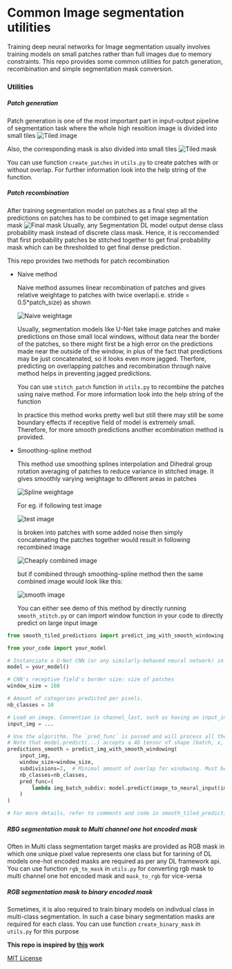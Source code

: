 # Common Image segmentation utilities

Training deep neural networks for Image segmentation usually involves training models on small patches rather than full images due to memory constraints. This repo provides some common utilities for patch generation, recombination and simple segmentation mask conversion.

### Utilities

##### Patch generation

Patch generation is one of the most important part in input-output pipeline of segmentation task where the whole high resoltion image is divided into small tiles  ![Tiled image](Images/small_tiles.png)

Also, the corresponding mask is also divided into small tiles  ![Tiled mask](Images/small_tiles_output.png)

You can use function `create_patches` in `utils.py` to create patches with or without overlap. For further information look into the help string of the function.

##### Patch recombination

After training segmentation model on patches as a final step all the predictions on patches has to be combined to get image segmentation mask ![Final mask](Images/final_output.png)
Usually, any Segmentation DL model output dense class probability mask instead of discrete class mask. Hence, it is reccomended that first probability patches be stitched together to get final probability mask which can be thresholded to get final dense prediction.

This repo provides two methods for patch recombination

* Naive method
   
   Naive method assumes linear recombination of patches and gives relative weightage to patches with twice overlap(i.e. stride = 0.5*patch_size) as shown
   
   ![Naive weightage](Images/patch_heatmap_without_smoothing.png)
   
   Usually, segmentation models like U-Net take image patches and make predictions on those small local windows, without data   near the border of the patches, so there might first be a high error on the predictions made near the outside of the window, in plus of the fact that predictions may be just concatenated, so it looks even more jagged. Therfore, predicting on overlapping patches and recombination through naive method helps in preventing jagged predictions.
   
   You can use `stitch_patch` function in `utils.py` to recombine the patches using naive method. For more information look into the help string of the function

   In practice this method works pretty well but still there may still be some boundary effects if receptive field of model is extremely small. Therefore, for more smooth predictions another ecombination method is provided.

* Smoothing-spline method

  This method use smoothing splines interpolation and Dihedral group rotation averaging of patches to reduce variance in stitched image. It gives smoothly varying weightage to different areas in patches 
  
  ![Spline weightage](Images/patch_heatmap.png) 
  
  For eg. if following test image
  
  ![test image](Images/test_image.png)
  
  is broken into patches with some added noise then simply concatenating the patches together would result in following recombined image
  
  ![Cheaply combined image](Images/cheaply_merged_patches.png)
  
  but if combined through smoothing-spline method then the same combined image would look like this: 
  
  ![smooth image](Images/Smoothly_Merged_Patches.png)

  You can either see demo of this method by directly running `smooth_stitch.py` or can import window function in your code to directly predict on large input image


```python
from smooth_tiled_predictions import predict_img_with_smooth_windowing

from your_code import your_model

# Instanciate a U-Net CNN (or any similarly-behaved neural network) in the variable named `model`. We use a Keras model but it can be anything:
model = your_model()

# CNN's receptive field's border size: size of patches
window_size = 160

# Amount of categories predicted per pixels.
nb_classes = 10

# Load an image. Convention is channel_last, such as having an input_img.shape of: (x, y, nb_channels), where nb_channels is of 3 for regular RGB images.
input_img = ...

# Use the algorithm. The `pred_func` is passed and will process all the image 8-fold by tiling small patches with overlap, called once with all those image as a batch outer dimension.
# Note that model.predict(...) accepts a 4D tensor of shape (batch, x, y, nb_channels), such as a Keras model.
predictions_smooth = predict_img_with_smooth_windowing(
    input_img,
    window_size=window_size,
    subdivisions=2,  # Minimal amount of overlap for windowing. Must be an even number.
    nb_classes=nb_classes,
    pred_func=(
        lambda img_batch_subdiv: model.predict(image_to_neural_input(img_batch_subdiv))
    )
)

# For more details, refer to comments and code in smooth_tiled_predictions.py
```

##### RBG segmentation mask to Multi channel one hot encoded mask

Often in Multi class segmentation target masks are provided as RGB mask in which one unique pixel value represents one class but for tarining of DL models one-hot encoded masks are required as per any DL framework api.
You can use function `rgb_to_mask` in `utils.py` for converting rgb mask to multi channel one hot encoded mask and `mask_to_rgb` for vice-versa

##### RGB segmentation mask to binary encoded mask

Sometimes, it is also required to train binary models on indivdual class in multi-class segmentation. In such a case binary segmentation masks are required for each class.
You can use function `create_binary_mask` in `utils.py` for this purpose

__This repo is inspired by [this](https://github.com/Vooban/Smoothly-Blend-Image-Patches) work__

[MIT License]()
